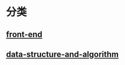 # 分类

## [front-end](https://gitee.com/BesLlyg/bestlyg-projects/tree/master/front-end)

## [data-structure-and-algorithm](https://gitee.com/BesLlyg/bestlyg-projects/tree/master/data-structure-and-algorithm)
